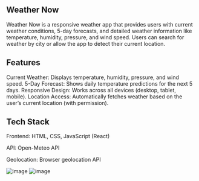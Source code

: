 ## Weather Now

Weather Now is a responsive weather app that provides users with current weather conditions, 5-day forecasts, and detailed weather information like temperature, humidity, pressure, and wind speed. Users can search for weather by city or allow the app to detect their current location.

## Features
Current Weather: Displays temperature, humidity, pressure, and wind speed.
5-Day Forecast: Shows daily temperature predictions for the next 5 days.
Responsive Design: Works across all devices (desktop, tablet, mobile).
Location Access: Automatically fetches weather based on the user’s current location (with permission).

## Tech Stack
Frontend: HTML, CSS, JavaScript (React)

API: Open-Meteo API

Geolocation: Browser geolocation API

![image](https://github.com/user-attachments/assets/9a9a17b2-b136-4a7f-b791-173a38324e67)
![image](https://github.com/user-attachments/assets/8467ab5e-56cb-498e-a21c-ec9ce6a64bbf)

